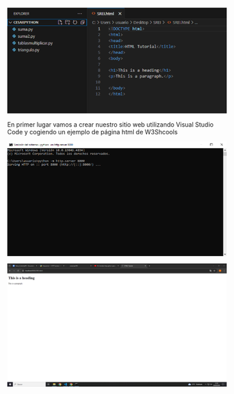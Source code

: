 ![1.PNG](1.PNG)

En primer lugar vamos a crear nuestro sitio web utilizando Visual Studio Code y cogiendo un ejemplo de página html de W3Shcools

![2.PNG](2.PNG)


![3.PNG](3.PNG)

